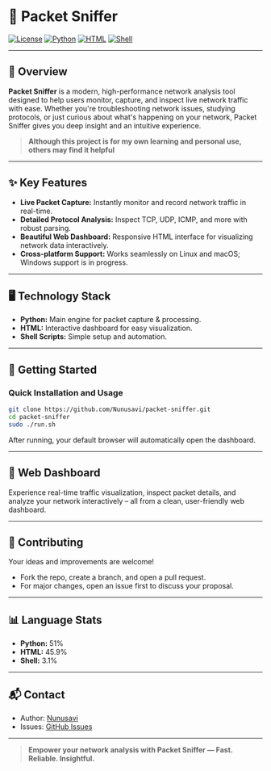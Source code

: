 # 🚦 Packet Sniffer

[![License](https://img.shields.io/badge/license-MIT-blue.svg)](LICENSE)
[![Python](https://img.shields.io/badge/Python-51%25-blue?logo=python)](#languages)
[![HTML](https://img.shields.io/badge/HTML-45.9%25-orange?logo=html5)](#languages)
[![Shell](https://img.shields.io/badge/Shell-3.1%25-black?logo=shell)](#languages)

---

## 📡 Overview

**Packet Sniffer** is a modern, high-performance network analysis tool designed to help users monitor, capture, and inspect live network traffic with ease. Whether you're troubleshooting network issues, studying protocols, or just curious about what's happening on your network, Packet Sniffer gives you deep insight and an intuitive experience.

> **Although this project is for my own learning and personal use, others may find it helpful**

---

## ✨ Key Features

- **Live Packet Capture:** Instantly monitor and record network traffic in real-time.
- **Detailed Protocol Analysis:** Inspect TCP, UDP, ICMP, and more with robust parsing.
- **Beautiful Web Dashboard:** Responsive HTML interface for visualizing network data interactively.
- **Cross-platform Support:** Works seamlessly on Linux and macOS; Windows support is in progress.

---

## 🖥️ Technology Stack

- **Python:** Main engine for packet capture & processing.
- **HTML:** Interactive dashboard for easy visualization.
- **Shell Scripts:** Simple setup and automation.

---

## 🚀 Getting Started

### Quick Installation and Usage

```bash
git clone https://github.com/Nunusavi/packet-sniffer.git
cd packet-sniffer
sudo ./run.sh
```

After running, your default browser will automatically open the dashboard.

---

## 🌈 Web Dashboard

Experience real-time traffic visualization, inspect packet details, and analyze your network interactively – all from a clean, user-friendly web dashboard.

---

## 🤝 Contributing

Your ideas and improvements are welcome!  
- Fork the repo, create a branch, and open a pull request.
- For major changes, open an issue first to discuss your proposal.

---

## 📊 Language Stats

- **Python:** 51%
- **HTML:** 45.9%
- **Shell:** 3.1%

---

## 📬 Contact

- Author: [Nunusavi](https://github.com/Nunusavi)
- Issues: [GitHub Issues](https://github.com/Nunusavi/packet-sniffer/issues)

---

> **Empower your network analysis with Packet Sniffer — Fast. Reliable. Insightful.**
